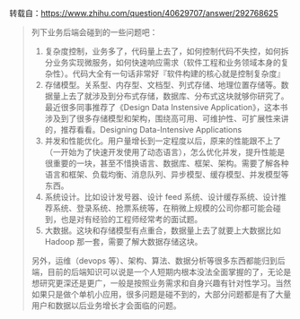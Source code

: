 转载自：https://www.zhihu.com/question/40629707/answer/292768625  

> 列下业务后端会碰到的一些问题吧：
> 1. 复杂度控制，业务多了，代码量上去了，如何控制代码不失控，如何拆分业务实现微服务，如何快速响应需求（软件工程和业务领域本身的复杂性）。代码大全有一句话非常好『软件构建的核心就是控制复杂度』
> 2. 存储模型。关系型、内存型、文档型、列式存储、地理位置存储等。数据量上去了就涉及到分布式存储，数据库、分布式这块就够你研究了。最近很多同事推荐了《Design Data Instensive Application》，这本书涉及到了很多存储模型和架构，围绕高可用、可维护性、可扩展性来讲的，推荐看看。Designing Data-Intensive Applications
> 3. 并发和性能优化。用户量增长到一定程度以后，原来的性能跟不上了（一开始为了快速开发使用了动态语言），怎么优化并发，提升性能是很重要的一块，甚至不惜换语言、数据库、框架、架构。需要了解各种语言和框架、负载均衡、消息队列、异步模型、缓存模型、并发模型等东西。
> 4. 系统设计。比如设计发号器、设计 feed 系统、设计缓存系统、设计推荐系统、登录系统、抢票系统等，在稍微上规模的公司你都可能会碰到，也是对有经验的工程师经常考的面试题。
> 5. 大数据。这块和存储模型有点重合，数据量上去了就要上大数据比如 Hadoop 那一套，需要了解大数据存储这块。  
>  
> 另外，运维（devops 等）、架构、算法、数据分析等很多东西都能归到后端，目前的后端知识可以说是一个人短期内根本没法全面掌握的了，无论是想研究更深还是更广，一般是按照业务需求和自身兴趣有针对性学习。当然如果只是做个单机小应用，很多问题是碰不到的，大部分问题都是有了大量用户和数据以后业务增长才会面临的问题。  

